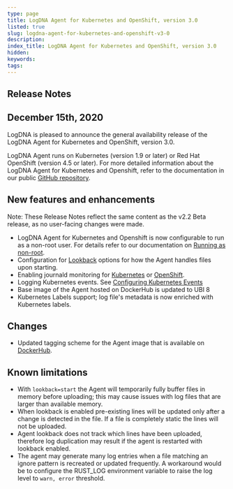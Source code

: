 ```yaml
---
type: page
title: LogDNA Agent for Kubernetes and OpenShift, version 3.0
listed: true
slug: logdna-agent-for-kubernetes-and-openshift-v3-0
description: 
index_title: LogDNA Agent for Kubernetes and OpenShift, version 3.0
hidden: 
keywords: 
tags: 
---
```






## Release Notes


## December 15th, 2020

LogDNA is pleased to announce the general availability release of the LogDNA Agent for Kubernetes and OpenShift, version 3.0.

LogDNA Agent runs on Kubernetes (version 1.9 or later) or Red Hat OpenShift (version 4.5 or later). For more detailed information about the LogDNA Agent for Kubernetes  and Openshift, refer to the documentation in our public [GitHub repository](https://github.com/logdna/logdna-agent-v2).

## New features and enhancements
Note: These Release Notes reflect the same content as the v2.2 Beta release, as no user-facing changes were made.
* LogDNA Agent for Kubernetes and Openshift is now configurable to run as a non-root user. For details refer to our documentation on [Running as non-root](https://github.com/logdna/logdna-agent-v2/tree/3.0/docs/README.md#running-as-non-root).
*  Configuration for [Lookback](https://github.com/logdna/logdna-agent-v2/tree/3.0/docs/README.md#configuring-lookback) options for how the Agent handles files upon starting.
*  Enabling journald monitoring for [Kubernetes](KUBERNETES.md#collecting-node-journald-logs) or [OpenShift](OPENSHIFT.md#collecting-node-journald-logs).
* Logging Kubernetes events. See [Configuring Kubernetes Events](https://github.com/logdna/logdna-agent-v2/tree/3.0/docs/README.md#configuring-events)
* Base image of the Agent hosted on DockerHub is updated to UBI 8
* Kubernetes Labels support; log file's metadata is now enriched with Kubernetes labels.

## Changes
* Updated tagging scheme for the Agent image that is available on [DockerHub](https://hub.docker.com/r/logdna/logdna-agent).

## Known limitations
* With `lookback=start` the Agent will temporarily fully buffer files in memory before uploading; this may cause issues with log files that are larger than available memory.
*  When lookback is enabled pre-existing lines will be updated only after a change is detected in the file. If a file is completely static the lines will not be uploaded.
* Agent lookback does not track which lines have been uploaded, therefore log duplication may result if the agent is restarted with lookback enabled.
* The agent may generate many log entries when a file matching an ignore pattern is recreated or updated frequently. A workaround would be to configure the RUST_LOG environment variable to raise the log level to `warn, error` threshold.

